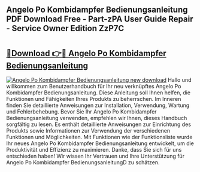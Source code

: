 ## Angelo Po Kombidampfer Bedienungsanleitung PDF Download Free - Part-zPA User Guide Repair - Service Owner Edition ZzP7C

# <h2><a href="http://df5avva.blite.top/?on=Angelo+Po+Kombidampfer+Bedienungsanleitung">🔗Download 👉🔴 Angelo Po Kombidampfer Bedienungsanleitung</a></h2>

[![Angelo Po Kombidampfer Bedienungsanleitung new download](https://i.imgur.com/lujVjoI.png)](http://df5avva.blite.top/?on=Angelo+Po+Kombidampfer+Bedienungsanleitung)
Hallo und willkommen zum Benutzerhandbuch für Ihr neu verknüpftes Angelo Po Kombidampfer Bedienungsanleitung. Diese Anleitung soll Ihnen helfen, die Funktionen und Fähigkeiten Ihres Produkts zu beherrschen. Im Inneren finden Sie detaillierte Anweisungen zur Installation, Verwendung, Wartung und Fehlerbehebung. Bevor Sie Ihr Angelo Po Kombidampfer Bedienungsanleitung verwenden, empfehlen wir Ihnen, dieses Handbuch sorgfältig zu lesen. Es enthält detaillierte Anweisungen zur Einrichtung des Produkts sowie Informationen zur Verwendung der verschiedenen Funktionen und Möglichkeiten. Mit Funktionen wie der Funktionsliste wurde Ihr neues Angelo Po Kombidampfer Bedienungsanleitung entwickelt, um die Produktivität und Effizienz zu maximieren. Danke, dass Sie sich für uns entschieden haben! Wir wissen Ihr Vertrauen und Ihre Unterstützung für Angelo Po Kombidampfer BedienungsanleitungD zu schätzen.
